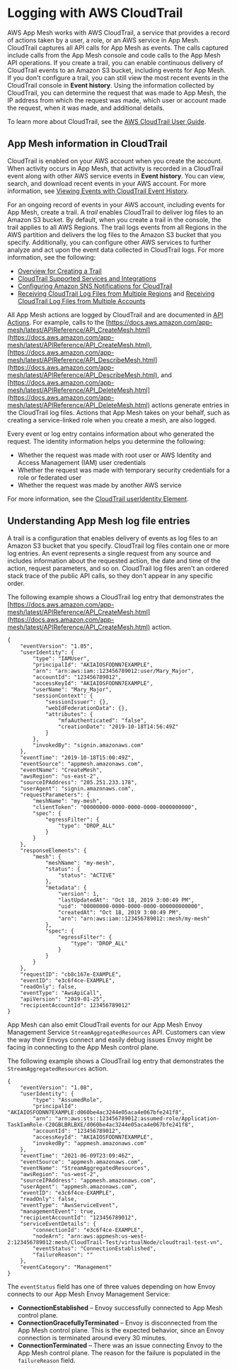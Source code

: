 # Logging with AWS CloudTrail<a name="logging-using-cloudtrail"></a>

AWS App Mesh works with AWS CloudTrail, a service that provides a record of actions taken by a user, a role, or an AWS service in App Mesh\. CloudTrail captures all API calls for App Mesh as events\. The calls captured include calls from the App Mesh console and code calls to the App Mesh API operations\. If you create a trail, you can enable continuous delivery of CloudTrail events to an Amazon S3 bucket, including events for App Mesh\. If you don't configure a trail, you can still view the most recent events in the CloudTrail console in **Event history**\. Using the information collected by CloudTrail, you can determine the request that was made to App Mesh, the IP address from which the request was made, which user or account made the request, when it was made, and additional details\. 

To learn more about CloudTrail, see the [AWS CloudTrail User Guide](https://docs.aws.amazon.com/awscloudtrail/latest/userguide/)\.

## App Mesh information in CloudTrail<a name="service-name-info-in-cloudtrail"></a>

CloudTrail is enabled on your AWS account when you create the account\. When activity occurs in App Mesh, that activity is recorded in a CloudTrail event along with other AWS service events in **Event history**\. You can view, search, and download recent events in your AWS account\. For more information, see [Viewing Events with CloudTrail Event History](https://docs.aws.amazon.com/awscloudtrail/latest/userguide/view-cloudtrail-events.html)\. 

For an ongoing record of events in your AWS account, including events for App Mesh, create a trail\. A *trail* enables CloudTrail to deliver log files to an Amazon S3 bucket\. By default, when you create a trail in the console, the trail applies to all AWS Regions\. The trail logs events from all Regions in the AWS partition and delivers the log files to the Amazon S3 bucket that you specify\. Additionally, you can configure other AWS services to further analyze and act upon the event data collected in CloudTrail logs\. For more information, see the following: 
+ [Overview for Creating a Trail](https://docs.aws.amazon.com/awscloudtrail/latest/userguide/cloudtrail-create-and-update-a-trail.html)
+ [CloudTrail Supported Services and Integrations](https://docs.aws.amazon.com/awscloudtrail/latest/userguide/cloudtrail-aws-service-specific-topics.html#cloudtrail-aws-service-specific-topics-integrations)
+ [Configuring Amazon SNS Notifications for CloudTrail](https://docs.aws.amazon.com/awscloudtrail/latest/userguide/getting_notifications_top_level.html)
+ [Receiving CloudTrail Log Files from Multiple Regions](https://docs.aws.amazon.com/awscloudtrail/latest/userguide/receive-cloudtrail-log-files-from-multiple-regions.html) and [Receiving CloudTrail Log Files from Multiple Accounts](https://docs.aws.amazon.com/awscloudtrail/latest/userguide/cloudtrail-receive-logs-from-multiple-accounts.html)

All App Mesh actions are logged by CloudTrail and are documented in [API Actions](https://docs.aws.amazon.com/app-mesh/latest/APIReference/API_Operations.html)\. For example, calls to the [https://docs.aws.amazon.com/app-mesh/latest/APIReference/API_CreateMesh.html](https://docs.aws.amazon.com/app-mesh/latest/APIReference/API_CreateMesh.html), [https://docs.aws.amazon.com/app-mesh/latest/APIReference/API_DescribeMesh.html](https://docs.aws.amazon.com/app-mesh/latest/APIReference/API_DescribeMesh.html), and [https://docs.aws.amazon.com/app-mesh/latest/APIReference/API_DeleteMesh.html](https://docs.aws.amazon.com/app-mesh/latest/APIReference/API_DeleteMesh.html) actions generate entries in the CloudTrail log files\. Actions that App Mesh takes on your behalf, such as creating a service\-linked role when you create a mesh, are also logged\.

Every event or log entry contains information about who generated the request\. The identity information helps you determine the following: 
+ Whether the request was made with root user or AWS Identity and Access Management \(IAM\) user credentials
+ Whether the request was made with temporary security credentials for a role or federated user
+ Whether the request was made by another AWS service

For more information, see the [CloudTrail userIdentity Element](https://docs.aws.amazon.com/awscloudtrail/latest/userguide/cloudtrail-event-reference-user-identity.html)\.

## Understanding App Mesh log file entries<a name="understanding-service-name-entries"></a>

A trail is a configuration that enables delivery of events as log files to an Amazon S3 bucket that you specify\. CloudTrail log files contain one or more log entries\. An event represents a single request from any source and includes information about the requested action, the date and time of the action, request parameters, and so on\. CloudTrail log files aren't an ordered stack trace of the public API calls, so they don't appear in any specific order\. 

The following example shows a CloudTrail log entry that demonstrates the [https://docs.aws.amazon.com/app-mesh/latest/APIReference/API_CreateMesh.html](https://docs.aws.amazon.com/app-mesh/latest/APIReference/API_CreateMesh.html) action\.

```
{
    "eventVersion": "1.05",
    "userIdentity": {
        "type": "IAMUser",
        "principalId": "AKIAIOSFODNN7EXAMPLE",
        "arn": "arn:aws:iam::123456789012:user/Mary_Major",
        "accountId": "123456789012",
        "accessKeyId": "AKIAIOSFODNN7EXAMPLE",
        "userName": "Mary_Major",
        "sessionContext": {
            "sessionIssuer": {},
            "webIdFederationData": {},
            "attributes": {
                "mfaAuthenticated": "false",
                "creationDate": "2019-10-18T14:56:49Z"
            }
        },
        "invokedBy": "signin.amazonaws.com"
    },
    "eventTime": "2019-10-18T15:00:49Z",
    "eventSource": "appmesh.amazonaws.com",
    "eventName": "CreateMesh",
    "awsRegion": "us-east-2",
    "sourceIPAddress": "205.251.233.178",
    "userAgent": "signin.amazonaws.com",
    "requestParameters": {
        "meshName": "my-mesh",
        "clientToken": "00000000-0000-0000-0000-0000000000",
        "spec": {
            "egressFilter": {
                "type": "DROP_ALL"
            }
        }
    },
    "responseElements": {
        "mesh": {
            "meshName": "my-mesh",
            "status": {
                "status": "ACTIVE"
            },
            "metadata": {
                "version": 1,
                "lastUpdatedAt": "Oct 18, 2019 3:00:49 PM",
                "uid": "00000000-0000-0000-0000-000000000000",
                "createdAt": "Oct 18, 2019 3:00:49 PM",
                "arn": "arn:aws:iam::123456789012::mesh/my-mesh"
            },
            "spec": {
                "egressFilter": {
                    "type": "DROP_ALL"
                }
            }
        }
    },
    "requestID": "cb8c167e-EXAMPLE",
    "eventID": "e3c6f4ce-EXAMPLE",
    "readOnly": false,
    "eventType": "AwsApiCall",
    "apiVersion": "2019-01-25",
    "recipientAccountId": 123456789012"
}
```

App Mesh can also emit CloudTrail events for our App Mesh Envoy Management Service `StreamAggregatedResources` API\. Customers can view the way their Envoys connect and easily debug issues Envoy might be facing in connecting to the App Mesh control plane\.

The following example shows a CloudTrail log entry that demonstrates the `StreamAggregatedResources` action\.

```
{
    "eventVersion": "1.08",
    "userIdentity": {
        "type": "AssumedRole",
        "principalId": "AKIAIOSFODNN7EXAMPLE:d060be4ac3244e05aca4e067bfe241f8",
        "arn": "arn:aws:sts::123456789012:assumed-role/Application-TaskIamRole-C20GBLBRLBXE/d060be4ac3244e05aca4e067bfe241f8",
        "accountId": "123456789012",
        "accessKeyId": "AKIAIOSFODNN7EXAMPLE",
        "invokedBy": "appmesh.amazonaws.com"
    },
    "eventTime": "2021-06-09T23:09:46Z",
    "eventSource": "appmesh.amazonaws.com",
    "eventName": "StreamAggregatedResources",
    "awsRegion": "us-west-2",
    "sourceIPAddress": "appmesh.amazonaws.com",
    "userAgent": "appmesh.amazonaws.com",
    "eventID": "e3c6f4ce-EXAMPLE",
    "readOnly": false,
    "eventType": "AwsServiceEvent",
    "managementEvent": true,
    "recipientAccountId": "123456789012",
    "serviceEventDetails": {
        "connectionId": "e3c6f4ce-EXAMPLE",
        "nodeArn": "arn:aws:appmesh:us-west-2:123456789012:mesh/CloudTrail-Test/virtualNode/cloudtrail-test-vn",
        "eventStatus": "ConnectionEstablished",
        "failureReason": ""
    },
    "eventCategory": "Management"
}
```

The `eventStatus` field has one of three values depending on how Envoy connects to our App Mesh Envoy Management Service:
+ **ConnectionEstablished** – Envoy successfully connected to App Mesh control plane\.
+ **ConnectionGracefullyTerminated** – Envoy is disconnected from the App Mesh control plane\. This is the expected behavior, since an Envoy connection is terminated around every 30 minutes\.
+ **ConnectionTerminated** – There was an issue connecting Envoy to the App Mesh control plane\. The reason for the failure is populated in the `failureReason` field\.